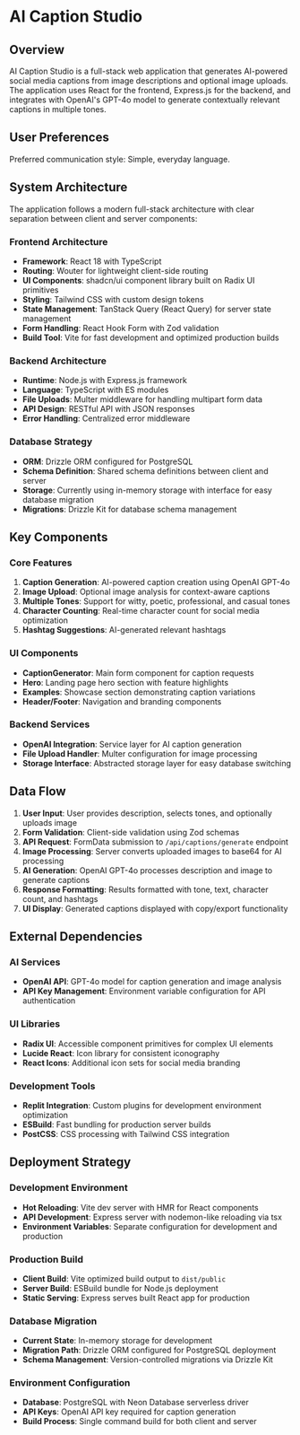 # AI Caption Studio

## Overview

AI Caption Studio is a full-stack web application that generates AI-powered social media captions from image descriptions and optional image uploads. The application uses React for the frontend, Express.js for the backend, and integrates with OpenAI's GPT-4o model to generate contextually relevant captions in multiple tones.

## User Preferences

Preferred communication style: Simple, everyday language.

## System Architecture

The application follows a modern full-stack architecture with clear separation between client and server components:

### Frontend Architecture
- **Framework**: React 18 with TypeScript
- **Routing**: Wouter for lightweight client-side routing
- **UI Components**: shadcn/ui component library built on Radix UI primitives
- **Styling**: Tailwind CSS with custom design tokens
- **State Management**: TanStack Query (React Query) for server state management
- **Form Handling**: React Hook Form with Zod validation
- **Build Tool**: Vite for fast development and optimized production builds

### Backend Architecture
- **Runtime**: Node.js with Express.js framework
- **Language**: TypeScript with ES modules
- **File Uploads**: Multer middleware for handling multipart form data
- **API Design**: RESTful API with JSON responses
- **Error Handling**: Centralized error middleware

### Database Strategy
- **ORM**: Drizzle ORM configured for PostgreSQL
- **Schema Definition**: Shared schema definitions between client and server
- **Storage**: Currently using in-memory storage with interface for easy database migration
- **Migrations**: Drizzle Kit for database schema management

## Key Components

### Core Features
1. **Caption Generation**: AI-powered caption creation using OpenAI GPT-4o
2. **Image Upload**: Optional image analysis for context-aware captions
3. **Multiple Tones**: Support for witty, poetic, professional, and casual tones
4. **Character Counting**: Real-time character count for social media optimization
5. **Hashtag Suggestions**: AI-generated relevant hashtags

### UI Components
- **CaptionGenerator**: Main form component for caption requests
- **Hero**: Landing page hero section with feature highlights
- **Examples**: Showcase section demonstrating caption variations
- **Header/Footer**: Navigation and branding components

### Backend Services
- **OpenAI Integration**: Service layer for AI caption generation
- **File Upload Handler**: Multer configuration for image processing
- **Storage Interface**: Abstracted storage layer for easy database switching

## Data Flow

1. **User Input**: User provides description, selects tones, and optionally uploads image
2. **Form Validation**: Client-side validation using Zod schemas
3. **API Request**: FormData submission to `/api/captions/generate` endpoint
4. **Image Processing**: Server converts uploaded images to base64 for AI processing
5. **AI Generation**: OpenAI GPT-4o processes description and image to generate captions
6. **Response Formatting**: Results formatted with tone, text, character count, and hashtags
7. **UI Display**: Generated captions displayed with copy/export functionality

## External Dependencies

### AI Services
- **OpenAI API**: GPT-4o model for caption generation and image analysis
- **API Key Management**: Environment variable configuration for API authentication

### UI Libraries
- **Radix UI**: Accessible component primitives for complex UI elements
- **Lucide React**: Icon library for consistent iconography
- **React Icons**: Additional icon sets for social media branding

### Development Tools
- **Replit Integration**: Custom plugins for development environment optimization
- **ESBuild**: Fast bundling for production server builds
- **PostCSS**: CSS processing with Tailwind CSS integration

## Deployment Strategy

### Development Environment
- **Hot Reloading**: Vite dev server with HMR for React components
- **API Development**: Express server with nodemon-like reloading via tsx
- **Environment Variables**: Separate configuration for development and production

### Production Build
- **Client Build**: Vite optimized build output to `dist/public`
- **Server Build**: ESBuild bundle for Node.js deployment
- **Static Serving**: Express serves built React app for production

### Database Migration
- **Current State**: In-memory storage for development
- **Migration Path**: Drizzle ORM configured for PostgreSQL deployment
- **Schema Management**: Version-controlled migrations via Drizzle Kit

### Environment Configuration
- **Database**: PostgreSQL with Neon Database serverless driver
- **API Keys**: OpenAI API key required for caption generation
- **Build Process**: Single command build for both client and server